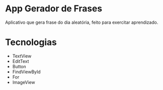 # App Gerador de Frases

Aplicativo que gera frase do dia aleatória, feito para exercitar aprendizado.

# Tecnologias

  - TextView
  - EditText
  - Button
  - FindViewById
  - For
  - ImageView

